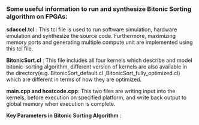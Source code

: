 
### Some useful information to run and synthesize Bitonic Sorting algorithm on FPGAs:

__sdaccel.tcl__ : This tcl file is used to run software simulation, hardware emulation and synthesize the source code. Furthermore, maximizing memory ports and generating multiple compute unit are implemented using this tcl file.

__BitonicSort.cl__ : This file includes all four kernels which describe and model bitonic-sorting algorithm, different version of kernels are also available in the directory(e.g. BitonicSort_default.cl ,BitonicSort_fully_optimized.cl) which are different in terms of how they are optimized.

__main.cpp and hostcode.cpp__: This two files are writing input into the kernels, before execution on specified platform, and write back output to global memory when execution is complete.


__Key Parameters in Bitonic Sorting Algorithm__ :
















 

